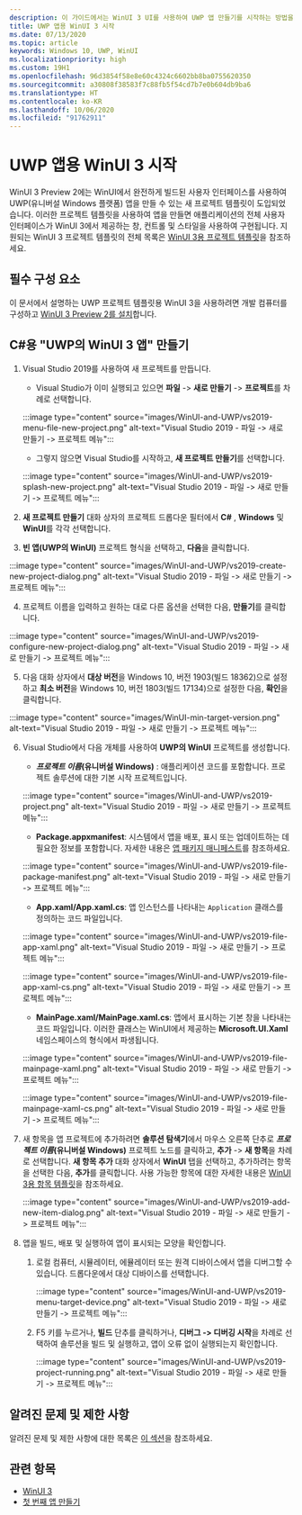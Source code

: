 ```yaml
---
description: 이 가이드에서는 WinUI 3 UI를 사용하여 UWP 앱 만들기를 시작하는 방법을 보여 줍니다.
title: UWP 앱용 WinUI 3 시작
ms.date: 07/13/2020
ms.topic: article
keywords: Windows 10, UWP, WinUI
ms.localizationpriority: high
ms.custom: 19H1
ms.openlocfilehash: 96d3854f58e8e60c4324c6602bb8ba0755620350
ms.sourcegitcommit: a30808f38583f7c88fb5f54cd7b7e0b604db9ba6
ms.translationtype: HT
ms.contentlocale: ko-KR
ms.lasthandoff: 10/06/2020
ms.locfileid: "91762911"
---
```

# <a name="get-started-with-winui-3-for-uwp-apps"></a>UWP 앱용 WinUI 3 시작

WinUI 3 Preview 2에는 WinUI에서 완전하게 빌드된 사용자 인터페이스를 사용하여 UWP(유니버설 Windows 플랫폼) 앱을 만들 수 있는 새 프로젝트 템플릿이 도입되었습니다. 이러한 프로젝트 템플릿을 사용하여 앱을 만들면 애플리케이션의 전체 사용자 인터페이스가 WinUI 3에서 제공하는 창, 컨트롤 및 스타일을 사용하여 구현됩니다. 지원되는 WinUI 3 프로젝트 템플릿의 전체 목록은 [WinUI 3용 프로젝트 템플릿](index.md#project-templates-for-winui-3)을 참조하세요.

## <a name="prerequisites"></a>필수 구성 요소

이 문서에서 설명하는 UWP 프로젝트 템플릿용 WinUI 3을 사용하려면 개발 컴퓨터를 구성하고 [WinUI 3 Preview 2를 설치](index.md#install-winui-3-preview-2)합니다.

## <a name="create-a-winui-3-app-in-uwp-for-c"></a>C#용 "UWP의 WinUI 3 앱" 만들기

1. Visual Studio 2019를 사용하여 새 프로젝트를 만듭니다.
   - Visual Studio가 이미 실행되고 있으면 **파일** -> **새로 만들기** -> **프로젝트**를 차례로 선택합니다.

   :::image type="content" source="images/WinUI-and-UWP/vs2019-menu-file-new-project.png" alt-text="Visual Studio 2019 - 파일 -> 새로 만들기 -> 프로젝트 메뉴":::

   - 그렇지 않으면 Visual Studio를 시작하고, **새 프로젝트 만들기**를 선택합니다.

   :::image type="content" source="images/WinUI-and-UWP/vs2019-splash-new-project.png" alt-text="Visual Studio 2019 - 파일 -> 새로 만들기 -> 프로젝트 메뉴":::

2. **새 프로젝트 만들기** 대화 상자의 프로젝트 드롭다운 필터에서 **C#** , **Windows** 및 **WinUI**를 각각 선택합니다.

3. **빈 앱(UWP의 WinUI)** 프로젝트 형식을 선택하고, **다음**을 클릭합니다.

:::image type="content" source="images/WinUI-and-UWP/vs2019-create-new-project-dialog.png" alt-text="Visual Studio 2019 - 파일 -> 새로 만들기 -> 프로젝트 메뉴":::

4. 프로젝트 이름을 입력하고 원하는 대로 다른 옵션을 선택한 다음, **만들기**를 클릭합니다.

:::image type="content" source="images/WinUI-and-UWP/vs2019-configure-new-project-dialog.png" alt-text="Visual Studio 2019 - 파일 -> 새로 만들기 -> 프로젝트 메뉴":::

5. 다음 대화 상자에서 **대상 버전**을 Windows 10, 버전 1903(빌드 18362)으로 설정하고 **최소 버전**을 Windows 10, 버전 1803(빌드 17134)으로 설정한 다음, **확인**을 클릭합니다.

:::image type="content" source="images/WinUI-min-target-version.png" alt-text="Visual Studio 2019 - 파일 -> 새로 만들기 -> 프로젝트 메뉴":::

6. Visual Studio에서 다음 개체를 사용하여 **UWP의 WinUI** 프로젝트를 생성합니다.

    - ***프로젝트 이름*(유니버설 Windows)** : 애플리케이션 코드를 포함합니다. 프로젝트 솔루션에 대한 기본 시작 프로젝트입니다.

    :::image type="content" source="images/WinUI-and-UWP/vs2019-project.png" alt-text="Visual Studio 2019 - 파일 -> 새로 만들기 -> 프로젝트 메뉴":::

    - **Package.appxmanifest**: 시스템에서 앱을 배포, 표시 또는 업데이트하는 데 필요한 정보를 포함합니다. 자세한 내용은 [앱 패키지 매니페스트](/uwp/schemas/appxpackage/appx-package-manifest)를 참조하세요.

    :::image type="content" source="images/WinUI-and-UWP/vs2019-file-package-manifest.png" alt-text="Visual Studio 2019 - 파일 -> 새로 만들기 -> 프로젝트 메뉴":::

    - **App.xaml/App.xaml.cs**: 앱 인스턴스를 나타내는 `Application` 클래스를 정의하는 코드 파일입니다.

    :::image type="content" source="images/WinUI-and-UWP/vs2019-file-app-xaml.png" alt-text="Visual Studio 2019 - 파일 -> 새로 만들기 -> 프로젝트 메뉴":::

    :::image type="content" source="images/WinUI-and-UWP/vs2019-file-app-xaml-cs.png" alt-text="Visual Studio 2019 - 파일 -> 새로 만들기 -> 프로젝트 메뉴":::

    - **MainPage.xaml/MainPage.xaml.cs**: 앱에서 표시하는 기본 창을 나타내는 코드 파일입니다. 이러한 클래스는 WinUI에서 제공하는 **Microsoft.UI.Xaml** 네임스페이스의 형식에서 파생됩니다.

    :::image type="content" source="images/WinUI-and-UWP/vs2019-file-mainpage-xaml.png" alt-text="Visual Studio 2019 - 파일 -> 새로 만들기 -> 프로젝트 메뉴":::

    :::image type="content" source="images/WinUI-and-UWP/vs2019-file-mainpage-xaml-cs.png" alt-text="Visual Studio 2019 - 파일 -> 새로 만들기 -> 프로젝트 메뉴":::

7. 새 항목을 앱 프로젝트에 추가하려면 **솔루션 탐색기**에서 마우스 오른쪽 단추로 ***프로젝트 이름*(유니버설 Windows)** 프로젝트 노드를 클릭하고, **추가** -> **새 항목**을 차례로 선택합니다. **새 항목 추가** 대화 상자에서 **WinUI** 탭을 선택하고, 추가하려는 항목을 선택한 다음, **추가**를 클릭합니다. 사용 가능한 항목에 대한 자세한 내용은 [WinUI 3용 항목 템플릿](index.md#item-templates-for-winui-3)을 참조하세요.

    :::image type="content" source="images/WinUI-and-UWP/vs2019-add-new-item-dialog.png" alt-text="Visual Studio 2019 - 파일 -> 새로 만들기 -> 프로젝트 메뉴":::

8. 앱을 빌드, 배포 및 실행하여 앱이 표시되는 모양을 확인합니다.

    1. 로컬 컴퓨터, 시뮬레이터, 에뮬레이터 또는 원격 디바이스에서 앱을 디버그할 수 있습니다. 드롭다운에서 대상 디바이스를 선택합니다.

        :::image type="content" source="images/WinUI-and-UWP/vs2019-menu-target-device.png" alt-text="Visual Studio 2019 - 파일 -> 새로 만들기 -> 프로젝트 메뉴":::

    1. F5 키를 누르거나, **빌드** 단추를 클릭하거나, **디버그 -> 디버깅 시작**을 차례로 선택하여 솔루션을 빌드 및 실행하고, 앱이 오류 없이 실행되는지 확인합니다.

        :::image type="content" source="images/WinUI-and-UWP/vs2019-project-running.png" alt-text="Visual Studio 2019 - 파일 -> 새로 만들기 -> 프로젝트 메뉴":::

## <a name="known-issues-and-limitations"></a>알려진 문제 및 제한 사항

알려진 문제 및 제한 사항에 대한 목록은 [이 섹션](index.md#preview-2-limitations-and-known-issues)을 참조하세요.

## <a name="related-topics"></a>관련 항목

- [WinUI 3](index.md)
- [첫 번째 앱 만들기](/windows/uwp/get-started/your-first-app)